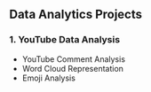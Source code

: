 ## Data Analytics Projects

### 1. YouTube Data Analysis
  * YouTube Comment Analysis
  * Word Cloud Representation
  * Emoji Analysis

  
